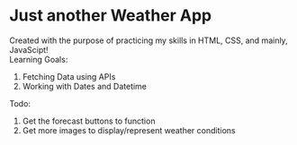 # Just another Weather App
 Created with the purpose of practicing my skills in HTML, CSS, and mainly, JavaScipt!
 <br />
 Learning Goals:
 1. Fetching Data using APIs
 2. Working with Dates and Datetime

 Todo:
 1. Get the forecast buttons to function
 2. Get more images to display/represent weather conditions
